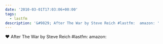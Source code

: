 ```yaml
---
date: '2010-03-01T17:03:06+00:00'
tags:
  - lastfm
description: '&#9829; After The War by Steve Reich #lastfm:  amazon: '
---
```

&#9829; After The War by Steve Reich #lastfm:  amazon: 
